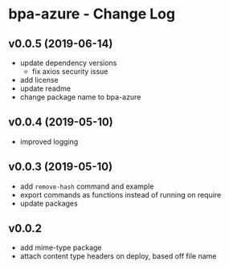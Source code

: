 # bpa-azure - Change Log

## v0.0.5 (2019-06-14)

- update dependency versions
  - fix axios security issue
- add license
- update readme
- change package name to bpa-azure

## v0.0.4 (2019-05-10)

- improved logging
  
## v0.0.3 (2019-05-10)

- add `remove-hash` command and example
- export commands as functions instead of running on require
- update packages

## v0.0.2

- add mime-type package
- attach content type headers on deploy, based off file name
